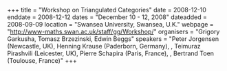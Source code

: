 +++
title = "Workshop on Triangulated Categories"
date = 2008-12-10
enddate = 2008-12-12
dates = "December 10 - 12, 2008"
dateadded = 2008-09-09
location = "Swansea University, Swansea, U.K."
webpage = "http://www-maths.swan.ac.uk/staff/gg/Workshop/"
organisers = "Grigory Garkusha, Tomasz Brzezinski, Edwin Beggs"
speakers = "Peter Jorgensen (Newcastle, UK), Henning Krause (Paderborn, Germany), , Teimuraz Pirashvili (Leicester, UK), Pierre Schapira (Paris, France), , Bertrand Toen (Toulouse, France)"
+++
